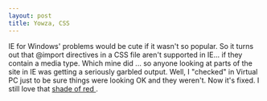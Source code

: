 ```yaml
---
layout: post
title: Yowza, CSS 
---
```

<p>IE for Windows' problems would be cute if it wasn't so popular. So it turns out that @import directives in a CSS file aren't supported in IE... if they contain a media type. Which mine did ... so anyone looking at parts of the site in IE was getting a seriously garbled output. Well, I "checked" in Virtual PC just to be sure things were looking OK and they weren't. Now it's fixed. I still love that <a href="/projects/ict">shade of red </a>. </p>
